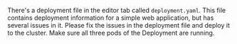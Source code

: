 There's a deployment file in the editor tab called `deployment.yaml`. This file contains deployment information for a simple web application, but has several issues in it. Please fix the issues in the deployment file and deploy it to the cluster.
Make sure all three pods of the Deployment are running.
